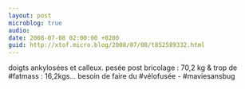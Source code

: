 ```yaml
---
layout: post
microblog: true
audio: 
date: 2008-07-08 02:00:00 +0200
guid: http://xtof.micro.blog/2008/07/08/t852589332.html
---
```

doigts ankylosées et calleux. pesée post bricolage : 70,2 kg &amp; trop de #fatmass : 16,2kgs... besoin de faire du #vélofusée - #maviesansbug
